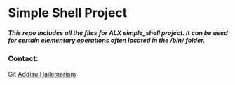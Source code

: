 # Simple Shell Project
##### This repo includes all the files for ALX simple_shell project. It can be used for certain elementary operations often located in the /bin/ folder.

### Contact:
Git [Addisu Hailemariam](https://github.com/addispupi)
